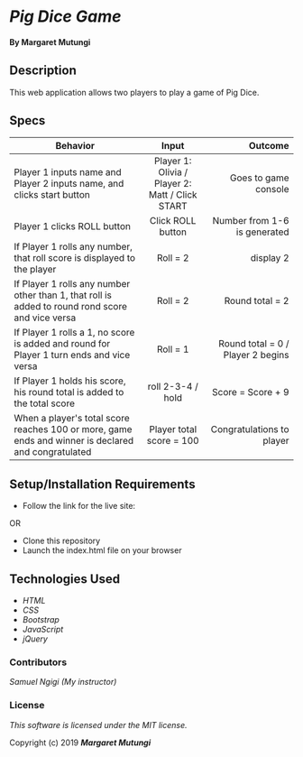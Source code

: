 # _Pig Dice Game_

#### By Margaret Mutungi

## Description

This web application allows two players to play a game of Pig Dice.

## Specs
| Behavior        | Input           | Outcome  |
| ------------- |:-------------:| -----:|
| Player 1 inputs name and Player 2 inputs name, and clicks start button | Player 1: Olivia / Player 2: Matt / Click START | Goes to game console |
| Player 1 clicks ROLL button | Click ROLL button | Number from 1-6 is generated
| If Player 1 rolls any number, that roll score is displayed to the player | Roll = 2 | display 2 |
| If Player 1 rolls any number other than 1, that roll is added to round rond score and vice versa | Roll = 2 | Round total = 2 |
| If Player 1 rolls a 1, no score is added and round for Player 1 turn ends and vice versa | Roll = 1 | Round total = 0 / Player 2 begins |
| If Player 1 holds his score, his round total is added to the total score | roll 2-3-4 / hold  | Score = Score + 9 |
| When a player's total score reaches 100 or more, game ends and winner is declared and congratulated | Player total score = 100 | Congratulations to player |


## Setup/Installation Requirements

* Follow the link for the live site:

OR 

* Clone this repository
* Launch the index.html file on your browser

## Technologies Used

* _HTML_
* _CSS_
* _Bootstrap_
* _JavaScript_
* _jQuery_

### Contributors
_Samuel Ngigi (My instructor)_

### License

*This software is licensed under the MIT license.*

Copyright (c) 2019 **_Margaret Mutungi_**

